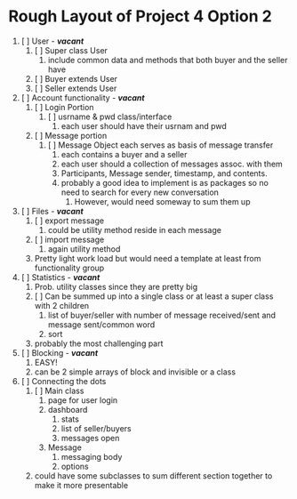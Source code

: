 # Rough Layout of Project 4 Option 2

1. [ ] User - ___vacant___
   1. [ ] Super class User
      1. include common data and methods that both buyer and the seller have
   2. [ ] Buyer extends User
   3. [ ] Seller extends User
2. [ ] Account functionality - ___vacant___
   1. [ ] Login Portion
      1. [ ] usrname & pwd class/interface
         1. each user should have their usrnam and pwd 
   2. [ ] Message portion
      1. [ ] Message Object each serves as basis of message transfer
         1. each contains a buyer and a seller
         2. each user should a collection of messages assoc. with them
         3. Participants, Message sender, timestamp, and contents.
         4. probably a good idea to implement is as packages so no need to search for every new conversation
            1. However, would need someway to sum them up
3. [ ] Files - ___vacant___
   1. [ ] export message
      1. could be utility method reside in each message
   2. [ ] import message 
      1. again utility method 
   3. Pretty light work load but would need a template at least from functionality group
4. [ ] Statistics - ___vacant___
   1. Prob. utility classes since they are pretty big
   2. [ ] Can be summed up into a single class or at least a super class with 2 children
      1. list of buyer/seller with number of message received/sent and message sent/common word
      2. sort
   3. probably the most challenging part
5. [ ] Blocking - ___vacant___
   1. EASY!
   2. can be 2 simple arrays of block and invisible or a class
6. [ ] Connecting the dots
   1. [ ] Main class
      1. page for user login
      2. dashboard
         1. stats
         2. list of seller/buyers
         3. messages open
      3. Message
         1. messaging body
         2. options 
   2. could have some subclasses to sum different section together to make it more presentable

